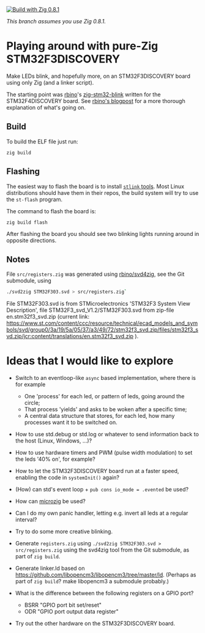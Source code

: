 [![Build with Zig 0.8.1](https://github.com/marnix/zig-stm32f3discovery-play/workflows/Build%20with%20zig%200.8.x/badge.svg?branch=zig-0.8.x)](https://github.com/marnix/zig-stm32f3discovery-play/actions?query=branch%3Azig-0.8.x)

_This branch assumes you use Zig 0.8.1._

# Playing around with pure-Zig STM32F3DISCOVERY

Make LEDs blink, and hopefully more, on an STM32F3DISCOVERY board using only Zig (and a linker script).

The starting point was [rbino](https://github.com/rbino)'s
[zig-stm32-blink](https://github.com/rbino/zig-stm32-blink) written for the STM32F4DISCOVERY board.
See [rbino's blogpost](https://rbino.com/posts/zig-stm32-blink/) for a more thorough explanation of
what's going on.

## Build

To build the ELF file just run:

```
zig build
```

## Flashing

The easiest way to flash the board is to install [`stlink`
tools](https://github.com/stlink-org/stlink). Most Linux distributions should have them in their
repos, the build system will try to use the `st-flash` program.

The command to flash the board is:

```
zig build flash
```

After flashing the board you should see two blinking lights running around in opposite directions.

## Notes

File `src/registers.zig` was generated using [rbino/svd4zig](https://github.com/rbino/svd4zig),
see the Git submodule, using
```bash
./svd2zig STM32F303.svd > src/registers.zig`
```

File STM32F303.svd is from STMicroelectronics 'STM32F3 System View Description',
file STM32F3_svd_V1.2/STM32F303.svd from zip-file en.stm32f3_svd.zip
(current link:
https://www.st.com/content/ccc/resource/technical/ecad_models_and_symbols/svd/group0/3a/19/5a/05/37/a3/49/72/stm32f3_svd.zip/files/stm32f3_svd.zip/jcr:content/translations/en.stm32f3_svd.zip
).

# Ideas that I would like to explore

- Switch to an eventloop-like `async` based implementation,
  where there is for example
   * One 'process' for each led, or pattern of leds, going around the circle;
   * That process 'yields' and asks to be woken after a specific time;
   * A central data structure that stores, for each led,
     how many processes want it to be switched on.

- How to use std.debug or std.log or whatever
  to send information back to the host (Linux, Windows, ...)?

- How to use hardware timers and PWM (pulse width modulation)
  to set the leds '40% on', for example?

- How to let the STM32F3DISCOVERY board run at a faster speed,
  enabling the code in `systemInit()` again?

- (How) can std's event loop + `pub cons io_mode = .evented` be used?

- How can [microzig](https://github.com/ZigEmbeddedGroup/microzig) be used?

- Can I do my own panic handler, letting e.g. invert all leds at a regular interval?

- Try to do some more creative blinking.

- Generate `registers.zig` using `./svd2zig STM32F303.svd > src/registers.zig`
  using the svd4zig tool from the Git submodule,
  as part of `zig build`.

- Generate linker.ld based on https://github.com/libopencm3/libopencm3/tree/master/ld.
  (Perhaps as part of `zig build`? make libopencm3 a submodule probably.)

- What is the difference between the following registers on a GPIO port?
   * BSRR "GPIO port bit set/reset"
   * ODR "GPIO port output data register"

- Try out the other hardware on the STM32F3DISCOVERY board.
